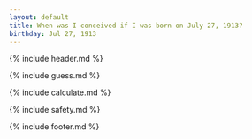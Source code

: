 ```yaml
---
layout: default
title: When was I conceived if I was born on July 27, 1913?
birthday: Jul 27, 1913
---
```


{% include header.md %}

{% include guess.md %}

{% include calculate.md %}

{% include safety.md %}

{% include footer.md %}




